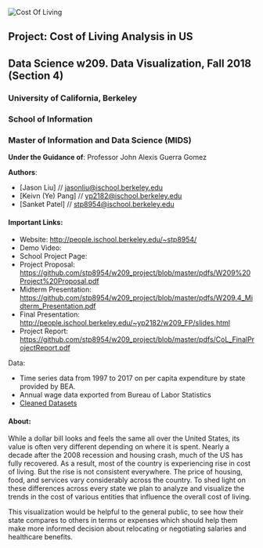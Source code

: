 ![Cost Of Living](gifs/final_project.gif "Cost Of Living")

## Project: Cost of Living Analysis in US
## Data Science w209. Data Visualization, Fall 2018 (Section 4)

### University of California, Berkeley
### School of Information
### Master of Information and Data Science (MIDS)

**Under the Guidance of**: Professor John Alexis Guerra Gomez

**Authors**:
* [Jason Liu] // jasonliu@ischool.berkeley.edu
* [Keivn (Ye) Pang] // yp2182@ischool.berkeley.edu
* [Sanket Patel] // stp8954@ischool.berkeley.edu



#### Important Links:
* Website: http://people.ischool.berkeley.edu/~stp8954/
* Demo Video: 
* School Project Page:
* Project Proposal: https://github.com/stp8954/w209_project/blob/master/pdfs/W209%20Project%20Proposal.pdf
* Midterm Presentation: https://github.com/stp8954/w209_project/blob/master/pdfs/W209.4_Midterm_Presentation.pdf
* Final Presentation: http://people.ischool.berkeley.edu/~yp2182/w209_FP/slides.html 
* Project Report: https://github.com/stp8954/w209_project/blob/master/pdfs/CoL_FinalProjectReport.pdf

Data: 
* Time series data from 1997 to 2017 on per capita expenditure by state provided by BEA.
* Annual wage data exported from Bureau of Labor Statistics
* <a href="https://github.com/stp8954/w209_project/tree/master/data" target="_blank">Cleaned Datasets</a>


#### About:
While a dollar bill looks and feels the same all over the United States, its value is often very different depending on where it is spent. Nearly a decade after the 2008 recession and housing crash, much of the US has fully recovered. As a result, most of the country is experiencing rise in cost of living. But the rise is not consistent everywhere. The price of housing, food, and services vary considerably across the country. To shed light on these differences across every state we plan to analyze and visualize the trends in the cost of various entities that influence the overall cost of living.          

This visualization would be helpful to the general public, to see how their state compares to others in terms or expenses which should help them make more informed decision about relocating or negotiating salaries and healthcare benefits. 
